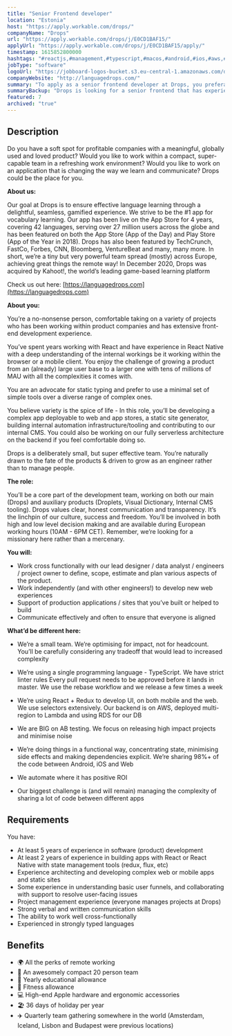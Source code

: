 ```yaml
---
title: "Senior Frontend developer"
location: "Estonia"
host: "https://apply.workable.com/drops/"
companyName: "Drops"
url: "https://apply.workable.com/drops/j/E0CD1BAF15/"
applyUrl: "https://apply.workable.com/drops/j/E0CD1BAF15/apply/"
timestamp: 1615852800000
hashtags: "#reactjs,#management,#typescript,#macos,#android,#ios,#aws,#analytics,#ui/ux"
jobType: "software"
logoUrl: "https://jobboard-logos-bucket.s3.eu-central-1.amazonaws.com/drops"
companyWebsite: "http://languagedrops.com/"
summary: "To apply as a senior frontend developer at Drops, you preferably need to have 2 years of experience in building apps with React or React Native with state management tools."
summaryBackup: "Drops is looking for a senior frontend that has experience in: #reactjs, #management, #typescript."
featured: 7
archived: "true"
---
```


## Description

Do you have a soft spot for profitable companies with a meaningful, globally used and loved product? Would you like to work within a compact, super-capable team in a refreshing work environment? Would you like to work on an application that is changing the way we learn and communicate? Drops could be the place for you.

**About us:**

Our goal at Drops is to ensure effective language learning through a delightful, seamless, gamified experience. We strive to be the #1 app for vocabulary learning. Our app has been live on the App Store for 4 years, covering 42 languages, serving over 27 million users across the globe and has been featured on both the App Store (App of the Day) and Play Store (App of the Year in 2018). Drops has also been featured by TechCrunch, FastCo, Forbes, CNN, Bloomberg, VentureBeat and many, many more. In short, we’re a tiny but very powerful team spread (mostly) across Europe, achieving great things the remote way! In December 2020, Drops was acquired by Kahoot!, the world’s leading game-based learning platform

Check us out here: [https://languagedrops.com](https://languagedrops.com)

**About you:**

You’re a no-nonsense person, comfortable taking on a variety of projects who has been working within product companies and has extensive front-end development experience.

You’ve spent years working with React and have experience in React Native with a deep understanding of the internal workings be it working within the browser or a mobile client. You enjoy the challenge of growing a product from an (already) large user base to a larger one with tens of millions of MAU with all the complexities it comes with.

You are an advocate for static typing and prefer to use a minimal set of simple tools over a diverse range of complex ones.

You believe variety is the spice of life - In this role, you’ll be developing a complex app deployable to web and app stores, a static site generator, building internal automation infrastructure/tooling and contributing to our internal CMS. You could also be working on our fully serverless architecture on the backend if you feel comfortable doing so.

Drops is a deliberately small, but super effective team. You’re naturally drawn to the fate of the products & driven to grow as an engineer rather than to manage people.

**The role:**

You’ll be a core part of the development team, working on both our main (Drops) and auxiliary products (Droplets, Visual Dictionary, Internal CMS tooling). Drops values clear, honest communication and transparency. It’s the linchpin of our culture, success and freedom. You’ll be involved in both high and low level decision making and are available during European working hours (10AM - 6PM CET). Remember, we’re looking for a missionary here rather than a mercenary.

**You will:**

*   Work cross functionally with our lead designer / data analyst / engineers / project owner to define, scope, estimate and plan various aspects of the product.
*   Work independently (and with other engineers!) to develop new web experiences
*   Support of production applications / sites that you’ve built or helped to build
*   Communicate effectively and often to ensure that everyone is aligned

**What’d be different here:**

*   We’re a small team. We’re optimising for impact, not for headcount. You’ll be carefully considering any tradeoff that would lead to increased complexity
*   We’re using a single programming language - TypeScript. We have strict linter rules Every pull request needs to be approved before it lands in master. We use the rebase workflow and we release a few times a week
*   We’re using React + Redux to develop UI, on both mobile and the web. We use selectors extensively. Our backend is on AWS, deployed multi-region to Lambda and using RDS for our DB

*   We are BIG on AB testing. We focus on releasing high impact projects and minimise noise

*   We’re doing things in a functional way, concentrating state, minimising side effects and making dependencies explicit. We’re sharing 98%+ of the code between Android, iOS and Web
*   We automate where it has positive ROI
*   Our biggest challenge is (and will remain) managing the complexity of sharing a lot of code between different apps

## Requirements

You have:

*   At least 5 years of experience in software (product) development
*   At least 2 years of experience in building apps with React or React Native with state management tools (redux, flux, etc)
*   Experience architecting and developing complex web or mobile apps and static sites
*   Some experience in understanding basic user funnels, and collaborating with support to resolve user-facing issues
*   Project management experience (everyone manages projects at Drops)
*   Strong verbal and written communication skills
*   The ability to work well cross-functionally
*   Experienced in strongly typed languages

## Benefits

*   🌍 All the perks of remote working
*   👥 An awesomely compact 20 person team
*   🧠 Yearly educational allowance
*   💪 Fitness allowance
*   💻 High-end Apple hardware and ergonomic accessories
*   🏖 36 days of holiday per year
*   ✈️ Quarterly team gathering somewhere in the world (Amsterdam, Iceland, Lisbon and Budapest were previous locations)
